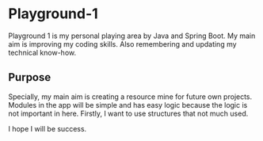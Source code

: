 # Playground-1

Playground 1 is my personal playing area by Java and Spring Boot. My main aim is improving my coding skills. Also remembering and updating my technical know-how. 

## Purpose
Specially, my main aim is creating a resource mine for future own projects. 
Modules in the app will be simple and has easy logic because the logic is not important in here.
Firstly, I want to use structures that not much used.

I hope I will be success.